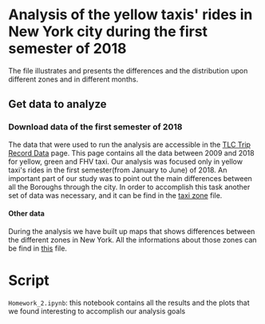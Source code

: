 # Analysis of the yellow taxis' rides in New York city during the first semester of 2018
The file illustrates and presents the differences and the distribution upon different zones and in different months.   

## Get data to analyze

### Download data of the first semester of 2018
The data that were used to run the analysis are accessible in the [TLC Trip Record Data](http://www.nyc.gov/html/tlc/html/about/trip_record_data.shtml) page. This page contains all the data between 2009 and 2018 for yellow, green and FHV taxi. Our analysis was focused only in yellow taxi's rides in the first semester(from January to June) of 2018. 
An important part of our study was to point out the main differences between all the Boroughs through the city. In order to accomplish this task another set of data was necessary, and it can be find in the [taxi zone](https://github.com/CriMenghini/ADM-2018/blob/master/Homework_2/taxi_zone_lookup.csv) file. 

#### Other data
During the analysis we have built up maps that shows differences between the different zones in New York. All the informations about those zones can be find in [this](https://github.com/CriMenghini/ADM-2018/blob/master/Homework_2/taxi_zones.json) file.

# Script
`Homework_2.ipynb`: this notebook contains all the results and the plots that we found interesting to accomplish our analysis goals
